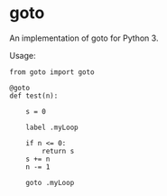 goto
====

An implementation of goto for Python 3.

Usage:

```
from goto import goto

@goto
def test(n):
   
    s = 0

    label .myLoop

    if n <= 0:
        return s
    s += n
    n -= 1

    goto .myLoop
```
